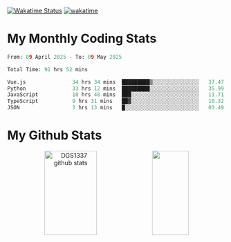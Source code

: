 [![Wakatime Status](https://github.com/noopurphalak/noopurphalak/workflows/wakatime-status-update/badge.svg)](https://github.com/noopurphalak/noopurphalak/actions/workflows/main.yml)
[![wakatime](https://wakatime.com/badge/user/80ace140-ef40-4fdd-b8ed-f3be3d2e1aea.svg)](https://wakatime.com/@80ace140-ef40-4fdd-b8ed-f3be3d2e1aea)

# My Monthly Coding Stats

<!--START_SECTION:waka-->

```python
From: 09 April 2025 - To: 09 May 2025

Total Time: 91 hrs 52 mins

Vue.js               34 hrs 34 mins  █████████▒░░░░░░░░░░░░░░░   37.47 %
Python               33 hrs 12 mins  █████████░░░░░░░░░░░░░░░░   35.99 %
JavaScript           10 hrs 48 mins  ███░░░░░░░░░░░░░░░░░░░░░░   11.71 %
TypeScript           9 hrs 31 mins   ██▓░░░░░░░░░░░░░░░░░░░░░░   10.32 %
JSON                 3 hrs 13 mins   █░░░░░░░░░░░░░░░░░░░░░░░░   03.49 %
```

<!--END_SECTION:waka-->

# My Github Stats
<div style="text-align: center;">
  <img width="49%" height="195px" src="https://github-readme-stats-sigma-five.vercel.app/api?username=noopurphalak&show_icons=true&count_private=true&hide_border=true&title_color=00FFFF&icon_color=00FFFF&text_color=00FFFF&bg_color=0d1117" alt="DGS1337 github stats" />
  <img width="41%" height="195px" src="https://github-readme-stats-sigma-five.vercel.app/api/top-langs/?username=noopurphalak&layout=compact&hide_border=true&title_color=00FFFF&text_color=00FFFF&bg_color=0d1117" />
</div>
